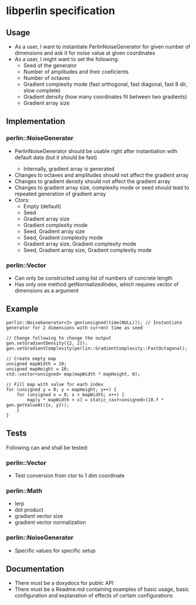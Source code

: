 # libperlin specification

## Usage

 * As a user, I want to instantiate PerlinNoiseGenerator for given number of dimensions and ask it for noise value at given coordinates
 * As a user, I might want to set the following:
    * Seed of the generator
    * Number of amplitudes and their coeficients
    * Number of octaves
    * Gradient complexity mode (fast orthogonal, fast diagonal, fast 8 dir, slow complete)
    * Gradient density (how many coordinates fit between two gradients)
    * Gradient array size

## Implementation

### perlin::NoiseGenerator<Dims>

 * PerlinNoiseGenerator<Dims> should be usable right after instantiation with default data (but it should be fast)
    * Internally, gradient array is generated
 * Changes to octaves and amplitudes should not affect the gradient array
 * Changes to gradient density should not affect the gradient array
 * Changes to gradient array size, complexity mode or seed should lead to repeated generation of gradient array
 * Ctors:
    * Empty (default)
    * Seed
    * Gradient array size
    * Gradient complexity mode
    * Seed, Gradient array size
    * Seed, Gradient complexity mode
    * Gradient array size, Gradient complexity mode
    * Seed, Gradient array size, Gradient complexity mode

### perlin::Vector<Dims>

 * Can only be constructed using list of numbers of concrete length
 * Has only one method getNormalizedIndex, which requires vector of dimensions as a argument

## Example

```
perlin::NoiseGenerator<2> gen(unsigned(time(NULL))); // Instantiate generator for 2 dimensions with current time as seed

// Change following to change the output
gen.setGradientDensity({2, 2});
gen.setGradientComplexity(perlin::GradientComplexity::FastOctagonal);

// Create empty map
unsigned mapWidth = 10;
unsigned mapHeight = 10;
std::vector<unsigned> map(mapWidth * mapHeight, 0);

// Fill map with value for each index
for (unsigned y = 0; y < mapHeight; y++) {
	for (unsigned x = 0; x < mapWidth; x++) {
		map[y * mapWidth + x] = static_cast<unsigned>(10.f * gen.getValueAt({x, y}));
	}
}
```

## Tests

Following can and shall be tested:

### perlin::Vector

 * Test conversion from ctor to 1 dim coordinate

### perlin::Math

 * lerp
 * dot product
 * gradient vector size
 * gradient vector normalization

### perlin::NoiseGenerator

 * Specific values for specific setup

## Documentation

 * There must be a doxydocs for public API
 * There must be a Readme.md containing examples of basic usage, basic configuration and explanation of effects of certain configurations
